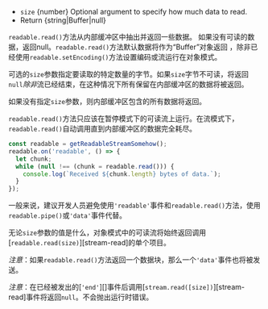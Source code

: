 <!-- YAML
added: v0.9.4
-->

* `size` {number} Optional argument to specify how much data to read.
* Return {string|Buffer|null}

`readable.read()`方法从内部缓冲区中抽出并返回一些数据。 如果没有可读的数据，返回null。`readable.read()`方法默认数据将作为“Buffer”对象返回
，除非已经使用`readable.setEncoding()`方法设置编码或流运行在对象模式。

可选的`size`参数指定要读取的特定数量的字节。如果`size`字节不可读，将返回`null`*除非*流已经结束，在这种情况下所有保留在内部缓冲区的数据将被返回。

如果没有指定`size`参数，则内部缓冲区包含的所有数据将返回。

`readable.read()`方法只应该在暂停模式下的可读流上运行。在流模式下，`readable.read()`自动调用直到内部缓冲区的数据完全耗尽。

```js
const readable = getReadableStreamSomehow();
readable.on('readable', () => {
  let chunk;
  while (null !== (chunk = readable.read())) {
    console.log(`Received ${chunk.length} bytes of data.`);
  }
});
```
一般来说，建议开发人员避免使用`'readable'`事件和`readable.read()`方法，使用`readable.pipe()`或`'data'`事件代替。

无论`size`参数的值是什么，对象模式中的可读流将始终返回调用[`readable.read(size)`][stream-read]的单个项目。

*注意*：如果`readable.read()`方法返回一个数据块，那么一个`'data'`事件也将被发送。

*注意*：在已经被发出的[`'end'`][]事件后调用[`stream.read([size])`][stream-read]事件将返回`null`。不会抛出运行时错误。
